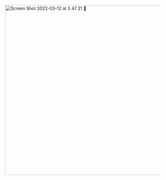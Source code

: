 <img width="548" alt="Screen Shot 2022-03-12 at 3 47 21 🌃" src="https://user-images.githubusercontent.com/17733481/158038974-14f6eba5-7be8-4bc4-93b8-4c747e543831.png">
